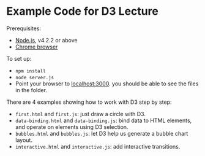 # Example Code for D3 Lecture

Prerequisites:

* [Node.js](http://nodejs.org), v4.2.2 or above
* [Chrome browser](http://google.com/chrome)

To set up:

* <code>npm install</code>
* <code>node server.js</code>
* Point your browser to [localhost:3000](http://localhost:3000). you should be able to see the files in the folder.

There are 4 examples showing how to work with D3 step by step:

* <code>first.html</code> and <code>first.js</code>: just draw a circle with D3.
* <code>data-binding.html</code> and <code>data-binding.js</code>: bind data to HTML elements, and operate on elements using D3 selection.
* <code>bubbles.html</code> and <code>bubbles.js</code>: let D3 help us generate a bubble chart layout.
* <code>interactive.html</code> and <code>interactive.js</code>: add interactive transitions.
